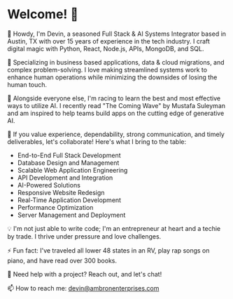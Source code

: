 # Welcome! 🚀

👋 Howdy, I'm Devin, a seasoned Full Stack & AI Systems Integrator based in Austin, TX with over 15 years of experience in the tech industry. I craft digital magic with Python, React, Node.js, APIs, MongoDB, and SQL. 

👀 Specializing in business based applications, data & cloud migrations, and complex problem-solving. I love making streamlined systems work to enhance human operations while minimizing the downsides of losing the human touch.

🌱 Alongside everyone else, I'm racing to learn the best and most effective ways to utilize AI. I recently read "The Coming Wave" by Mustafa Suleyman and am inspired to help teams build apps on the cutting edge of generative AI.

💼 If you value experience, dependability, strong communication, and timely deliverables, let's collaborate! Here's what I bring to the table:
- End-to-End Full Stack Development
- Database Design and Management
- Scalable Web Application Engineering
- API Development and Integration
- AI-Powered Solutions
- Responsive Website Redesign
- Real-Time Application Development
- Performance Optimization
- Server Management and Deployment

💡 I'm not just able to write code; I'm an entrepreneur at heart and a techie by trade. I thrive under pressure and love challenges.

⚡ Fun fact: I've traveled all lower 48 states in an RV, play rap songs on piano, and have read over 300 books.

💬 Need help with a project? Reach out, and let's chat!

📫 How to reach me: devin@ambronenterprises.com
